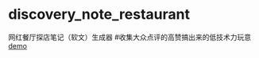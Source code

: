 # discovery_note_restaurant
网红餐厅探店笔记（软文）生成器
#收集大众点评的高赞搞出来的低技术力玩意
 [demo](http://2EM34E13.io/discovery_note_restaurant/index.html)  
